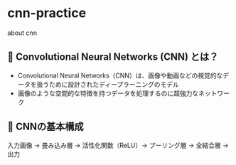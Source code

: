 # cnn-practice
about cnn

## 🧠 Convolutional Neural Networks (CNN) とは？  

- Convolutional Neural Networks（CNN）は、画像や動画などの視覚的なデータを扱うために設計されたディープラーニングのモデル  
- 画像のような空間的な特徴を持つデータを処理するのに超強力なネットワーク  

## 🧱 CNNの基本構成  
入力画像 → 畳み込み層 → 活性化関数（ReLU）→ プーリング層 → 全結合層 → 出力  

